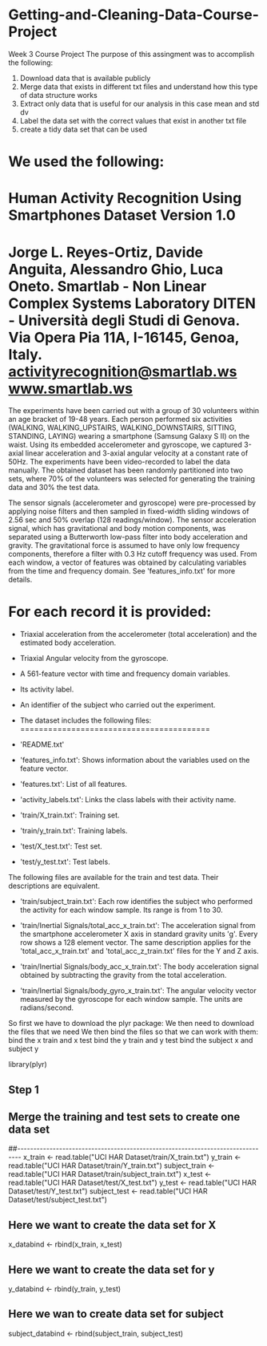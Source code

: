 # Getting-and-Cleaning-Data-Course-Project
Week 3 Course Project
The purpose of this assingment was to accomplish the following:
1) Download data that is available publicly
2) Merge data that exists in different txt files and understand how this type of data structure works
3) Extract only data that is useful for our analysis in this case mean and std dv
4) Label the data set with the correct values that exist in another txt file
5) create a tidy data set that can be used 

We used the following:
==================================================================
Human Activity Recognition Using Smartphones Dataset
Version 1.0
==================================================================
Jorge L. Reyes-Ortiz, Davide Anguita, Alessandro Ghio, Luca Oneto.
Smartlab - Non Linear Complex Systems Laboratory
DITEN - Università degli Studi di Genova.
Via Opera Pia 11A, I-16145, Genoa, Italy.
activityrecognition@smartlab.ws
www.smartlab.ws
==================================================================

The experiments have been carried out with a group of 30 volunteers within an age bracket of 19-48 years. Each person performed six activities (WALKING, WALKING_UPSTAIRS, WALKING_DOWNSTAIRS, SITTING, STANDING, LAYING) wearing a smartphone (Samsung Galaxy S II) on the waist. Using its embedded accelerometer and gyroscope, we captured 3-axial linear acceleration and 3-axial angular velocity at a constant rate of 50Hz. The experiments have been video-recorded to label the data manually. The obtained dataset has been randomly partitioned into two sets, where 70% of the volunteers was selected for generating the training data and 30% the test data. 

The sensor signals (accelerometer and gyroscope) were pre-processed by applying noise filters and then sampled in fixed-width sliding windows of 2.56 sec and 50% overlap (128 readings/window). The sensor acceleration signal, which has gravitational and body motion components, was separated using a Butterworth low-pass filter into body acceleration and gravity. The gravitational force is assumed to have only low frequency components, therefore a filter with 0.3 Hz cutoff frequency was used. From each window, a vector of features was obtained by calculating variables from the time and frequency domain. See 'features_info.txt' for more details. 

For each record it is provided:
======================================

- Triaxial acceleration from the accelerometer (total acceleration) and the estimated body acceleration.
- Triaxial Angular velocity from the gyroscope. 
- A 561-feature vector with time and frequency domain variables. 
- Its activity label. 
- An identifier of the subject who carried out the experiment.
- The dataset includes the following files:
=========================================

- 'README.txt'
- 'features_info.txt': Shows information about the variables used on the feature vector.
- 'features.txt': List of all features.
- 'activity_labels.txt': Links the class labels with their activity name.
- 'train/X_train.txt': Training set.
- 'train/y_train.txt': Training labels.
- 'test/X_test.txt': Test set.
- 'test/y_test.txt': Test labels.

The following files are available for the train and test data. Their descriptions are equivalent. 

- 'train/subject_train.txt': Each row identifies the subject who performed the activity for each window sample. Its range is from 1 to 30. 

- 'train/Inertial Signals/total_acc_x_train.txt': The acceleration signal from the smartphone accelerometer X axis in standard gravity units 'g'. Every row shows a 128 element vector. The same description applies for the 'total_acc_x_train.txt' and 'total_acc_z_train.txt' files for the Y and Z axis. 

- 'train/Inertial Signals/body_acc_x_train.txt': The body acceleration signal obtained by subtracting the gravity from the total acceleration. 

- 'train/Inertial Signals/body_gyro_x_train.txt': The angular velocity vector measured by the gyroscope for each window sample. The units are radians/second. 

So first we have to download the plyr package:
We then need to download the files that we need
We then bind the files so that we can work with them:
bind the x train and x test
bind the y train and y test
bind the subject x and subject y


library(plyr)

## Step 1
## Merge the training and test sets to create one data set
##-------------------------------------------------------------------------------
x_train <- read.table("UCI HAR Dataset/train/X_train.txt")
y_train <- read.table("UCI HAR Dataset/train/Y_train.txt")
subject_train <- read.table("UCI HAR Dataset/train/subject_train.txt")
x_test <- read.table("UCI HAR Dataset/test/X_test.txt")
y_test <- read.table("UCI HAR Dataset/test/Y_test.txt")
subject_test <- read.table("UCI HAR Dataset/test/subject_test.txt")
## Here we want to create the data set for X
x_databind <- rbind(x_train, x_test)
 ## Here we want to create the data set for y
y_databind <- rbind(y_train, y_test)
## Here we wan to create data set for subject
subject_databind <- rbind(subject_train, subject_test)

